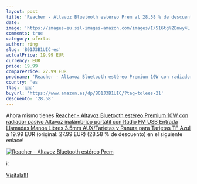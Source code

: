 ```yaml
---
layout: post
title: 'Reacher - Altavoz Bluetooth estéreo Prem al 28.58 % de descuento'
date: 
image: 'https://images-eu.ssl-images-amazon.com/images/I/516tg%2Bnwy4L._SL200_.jpg'
comments: true
category: ofertas
author: ring
slug: 'B01J3B1UIC-es'
actualPrice: 19.99 EUR
currency: EUR
price: 19.99
comparePrice: 27.99 EUR
prodname: 'Reacher - Altavoz Bluetooth estéreo Premium 10W con radiador pasivo  Altavoz inalámbrico portátil con Radio FM  USB Entrada  Llamadas Manos Libres 3.5mm  AUX/Tarjetas y Ranura para Tarjetas TF  Azul'
country: 'es'
flag: '🇪🇸'
buyurl: 'https://www.amazon.es/dp/B01J3B1UIC/?tag=tolees-21'
descuento: '28.58'
---
```


Ahora mismo tienes [Reacher - Altavoz Bluetooth estéreo Premium 10W con radiador pasivo  Altavoz inalámbrico portátil con Radio FM  USB Entrada  Llamadas Manos Libres 3.5mm  AUX/Tarjetas y Ranura para Tarjetas TF  Azul](https://www.amazon.es/dp/B01J3B1UIC/?tag=tolees-21) a 19.99 EUR (original: 27.99 EUR) (28.58 %  de descuento) en el siguiente enlace!

[![Reacher - Altavoz Bluetooth estéreo Prem](https://images-eu.ssl-images-amazon.com/images/I/516tg%2Bnwy4L._SL200_.jpg)](https://www.amazon.es/dp/B01J3B1UIC/?tag=tolees-21)

ℹ️:


[Visítala!!!](https://www.amazon.es/dp/B01J3B1UIC/?tag=tolees-21)
